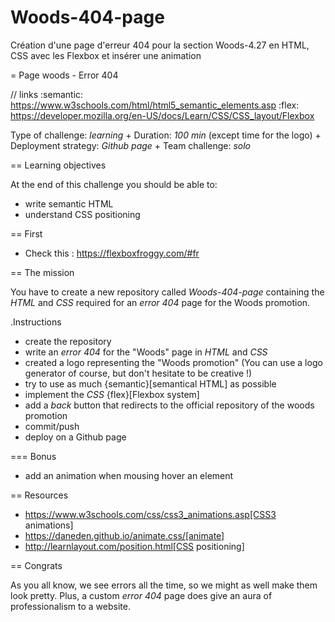 # Woods-404-page

Création d'une page d'erreur 404 pour la section Woods-4.27
en HTML, CSS avec les Flexbox et insérer une animation

= Page woods - Error 404

// links
:semantic: https://www.w3schools.com/html/html5_semantic_elements.asp
:flex: https://developer.mozilla.org/en-US/docs/Learn/CSS/CSS_layout/Flexbox

Type of challenge: *learning* +
Duration: *100 min* (except time for the logo) +
Deployment strategy: *Github page* +
Team challenge: *solo*


== Learning objectives

At the end of this challenge you should be able to:

* write semantic HTML
* understand CSS positioning

== First

* Check this : https://flexboxfroggy.com/#fr


== The mission

You have to create a new repository called _Woods-404-page_ containing the *HTML* and
*CSS* required for an *error 404* page for the Woods promotion.

.Instructions
* create the repository
* write an *error 404* for the "Woods" page in *HTML* and *CSS*
* created a logo representing the "Woods promotion" (You can use a logo generator of course, but don't hesitate to be creative !)
* try to use as much {semantic}[semantical HTML] as possible
* implement the *CSS* {flex}[Flexbox system]
* add a *back* button that redirects to the official repository of the woods promotion
* commit/push
* deploy on a Github page

=== Bonus

* add an animation when mousing hover an element


== Resources

* https://www.w3schools.com/css/css3_animations.asp[CSS3 animations]
* https://daneden.github.io/animate.css/[animate]
* http://learnlayout.com/position.html[CSS positioning]


== Congrats

As you all know, we see errors all the time, so we might as well make them look
pretty. Plus, a custom _error 404_ page does give an aura of professionalism to
a website.
